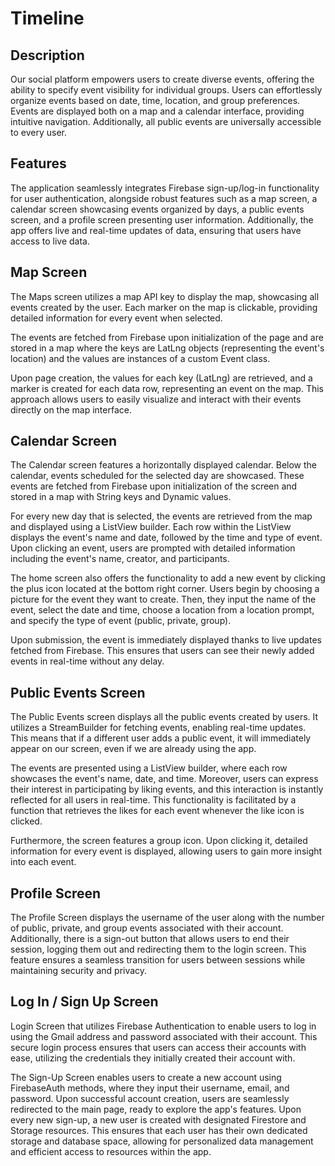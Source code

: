 # Timeline

## Description
Our social platform empowers users to create diverse events, offering the ability to specify event visibility for individual groups. Users can effortlessly organize events based on date, time, location, and group preferences. Events are displayed both on a map and a calendar interface, providing intuitive navigation. Additionally, all public events are universally accessible to every user.

## Features
The application seamlessly integrates Firebase sign-up/log-in functionality for user authentication, alongside robust features such as a map screen, a calendar screen showcasing events organized by days, a public events screen, and a profile screen presenting user information. Additionally, the app offers live and real-time updates of data, ensuring that users have access to live data.

## Map Screen
The Maps screen utilizes a map API key to display the map, showcasing all events created by the user. Each marker on the map is clickable, providing detailed information for every event when selected.

The events are fetched from Firebase upon initialization of the page and are stored in a map where the keys are LatLng objects (representing the event's location) and the values are instances of a custom Event class.

Upon page creation, the values for each key (LatLng) are retrieved, and a marker is created for each data row, representing an event on the map. This approach allows users to easily visualize and interact with their events directly on the map interface.

## Calendar Screen
The Calendar screen features a horizontally displayed calendar. Below the calendar, events scheduled for the selected day are showcased. These events are fetched from Firebase upon initialization of the screen and stored in a map with String keys and Dynamic values.

For every new day that is selected, the events are retrieved from the map and displayed using a ListView builder. Each row within the ListView displays the event's name and date, followed by the time and type of event. Upon clicking an event, users are prompted with detailed information including the event's name, creator, and participants.

The home screen also offers the functionality to add a new event by clicking the plus icon located at the bottom right corner. Users begin by choosing a picture for the event they want to create. Then, they input the name of the event, select the date and time, choose a location from a location prompt, and specify the type of event (public, private, group).

Upon submission, the event is immediately displayed thanks to live updates fetched from Firebase. This ensures that users can see their newly added events in real-time without any delay.

## Public Events Screen
The Public Events screen displays all the public events created by users. It utilizes a StreamBuilder for fetching events, enabling real-time updates. This means that if a different user adds a public event, it will immediately appear on our screen, even if we are already using the app.

The events are presented using a ListView builder, where each row showcases the event's name, date, and time. Moreover, users can express their interest in participating by liking events, and this interaction is instantly reflected for all users in real-time. This functionality is facilitated by a function that retrieves the likes for each event whenever the like icon is clicked.

Furthermore, the screen features a group icon. Upon clicking it, detailed information for every event is displayed, allowing users to gain more insight into each event.

## Profile Screen

The Profile Screen displays the username of the user along with the number of public, private, and group events associated with their account. Additionally, there is a sign-out button that allows users to end their session, logging them out and redirecting them to the login screen. This feature ensures a seamless transition for users between sessions while maintaining security and privacy.

## Log In / Sign Up Screen
Login Screen that utilizes Firebase Authentication to enable users to log in using the Gmail address and password associated with their account. This secure login process ensures that users can access their accounts with ease, utilizing the credentials they initially created their account with.

The Sign-Up Screen enables users to create a new account using FirebaseAuth methods, where they input their username, email, and password. Upon successful account creation, users are seamlessly redirected to the main page, ready to explore the app's features.
Upon every new sign-up, a new user is created with designated Firestore and Storage resources. This ensures that each user has their own dedicated storage and database space, allowing for personalized data management and efficient access to resources within the app.


